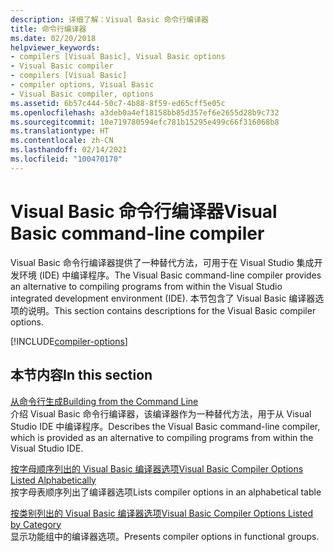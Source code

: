 ```yaml
---
description: 详细了解：Visual Basic 命令行编译器
title: 命令行编译器
ms.date: 02/20/2018
helpviewer_keywords:
- compilers [Visual Basic], Visual Basic options
- Visual Basic compiler
- compilers [Visual Basic]
- compiler options, Visual Basic
- Visual Basic compiler, options
ms.assetid: 6b57c444-50c7-4b88-8f59-ed65cff5e05c
ms.openlocfilehash: a3deb0a4ef18158bb85d357ef6e2655d28b9c732
ms.sourcegitcommit: 10e719780594efc781b15295e499c66f316068b8
ms.translationtype: HT
ms.contentlocale: zh-CN
ms.lasthandoff: 02/14/2021
ms.locfileid: "100470170"
---
```

# <a name="visual-basic-command-line-compiler"></a><span data-ttu-id="abdd3-103">Visual Basic 命令行编译器</span><span class="sxs-lookup"><span data-stu-id="abdd3-103">Visual Basic command-line compiler</span></span>

<span data-ttu-id="abdd3-104">Visual Basic 命令行编译器提供了一种替代方法，可用于在 Visual Studio 集成开发环境 (IDE) 中编译程序。</span><span class="sxs-lookup"><span data-stu-id="abdd3-104">The Visual Basic command-line compiler provides an alternative to compiling programs from within the Visual Studio integrated development environment (IDE).</span></span> <span data-ttu-id="abdd3-105">本节包含了 Visual Basic 编译器选项的说明。</span><span class="sxs-lookup"><span data-stu-id="abdd3-105">This section contains descriptions for the Visual Basic compiler options.</span></span>

[!INCLUDE[compiler-options](~/includes/compiler-options.md)]
  
## <a name="in-this-section"></a><span data-ttu-id="abdd3-106">本节内容</span><span class="sxs-lookup"><span data-stu-id="abdd3-106">In this section</span></span>

[<span data-ttu-id="abdd3-107">从命令行生成</span><span class="sxs-lookup"><span data-stu-id="abdd3-107">Building from the Command Line</span></span>](building-from-the-command-line.md)  
<span data-ttu-id="abdd3-108">介绍 Visual Basic 命令行编译器，该编译器作为一种替代方法，用于从 Visual Studio IDE 中编译程序。</span><span class="sxs-lookup"><span data-stu-id="abdd3-108">Describes the Visual Basic command-line compiler, which is provided as an alternative to compiling programs from within the Visual Studio IDE.</span></span>

[<span data-ttu-id="abdd3-109">按字母顺序列出的 Visual Basic 编译器选项</span><span class="sxs-lookup"><span data-stu-id="abdd3-109">Visual Basic Compiler Options Listed Alphabetically</span></span>](compiler-options-listed-alphabetically.md)  
<span data-ttu-id="abdd3-110">按字母表顺序列出了编译器选项</span><span class="sxs-lookup"><span data-stu-id="abdd3-110">Lists compiler options in an alphabetical table</span></span>

[<span data-ttu-id="abdd3-111">按类别列出的 Visual Basic 编译器选项</span><span class="sxs-lookup"><span data-stu-id="abdd3-111">Visual Basic Compiler Options Listed by Category</span></span>](compiler-options-listed-by-category.md)  
<span data-ttu-id="abdd3-112">显示功能组中的编译器选项。</span><span class="sxs-lookup"><span data-stu-id="abdd3-112">Presents compiler options in functional groups.</span></span>
